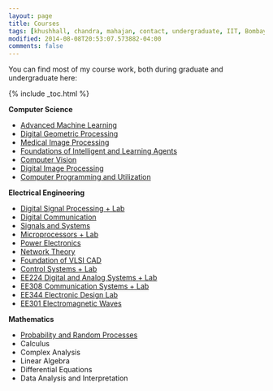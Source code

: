 ```yaml
---
layout: page
title: Courses
tags: [khushhall, chandra, mahajan, contact, undergraduate, IIT, Bombay, Microsoft Research]
modified: 2014-08-08T20:53:07.573882-04:00
comments: false
---
```


You can find most of my course work, both during graduate and undergraduate here:

{% include _toc.html %}

**Computer Science** 

* [Advanced Machine Learning](https://www.cse.iitb.ac.in/~sunita/cs726/)
* [Digital Geometric Processing](https://www.cse.iitb.ac.in/~cs749/spr2017/)
* [Medical Image Processing](https://www.cse.iitb.ac.in/~suyash/cs736/)
* [Foundations of Intelligent and Learning Agents](https://www.cse.iitb.ac.in/~shivaram/teaching/cs747-a2016/index.html)
* [Computer Vision](https://www.cse.iitb.ac.in/~ajitvr/CS763_Spring2016/)
* [Digital Image Processing](https://www.cse.iitb.ac.in/~ajitvr/CS663_Fall2015/)
* [Computer Programming and Utilization](http://www.cse.iitb.ac.in/page134?course=CS+101)

**Electrical Engineering**  

* [Digital Signal Processing + Lab](http://www.ee.iitb.ac.in/web/academics/courses#EE325)
* [Digital Communication](http://www.ee.iitb.ac.in/web/academics/courses#EE338)
* [Signals and Systems](http://www.ee.iitb.ac.in/web/academics/courses#EE210)
* [Microprocessors + Lab](http://www.ee.iitb.ac.in/web/academics/courses#EE309)
* [Power Electronics](http://www.ee.iitb.ac.in/web/academics/courses#EE222)
* [Network Theory](http://www.ee.iitb.ac.in/web/academics/courses#EE225)
* [Foundation of VLSI CAD]()
* [Control Systems + Lab]()
* [EE224 Digital and Analog Systems + Lab]()
* [EE308 Communication Systems + Lab]()
* [EE344 Electronic Design Lab]()
* [EE301 Electromagnetic Waves]()

**Mathematics**

* [Probability and Random Processes](http://www.ee.iitb.ac.in/web/academics/courses#EE325")
* Calculus
* Complex Analysis
* Linear Algebra
* Differential Equations
* Data Analysis and Interpretation

<!-- [[TOP](/research/courses/)] [[BACK](/research/)] -->
